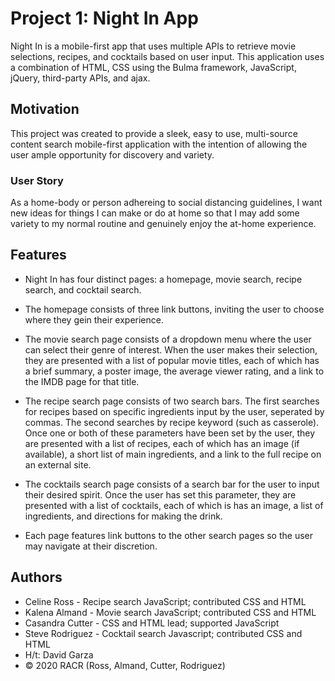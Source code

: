 # Project 1: Night In App

Night In is a mobile-first app that uses multiple APIs to retrieve movie selections, recipes, and cocktails based on user input. This application uses a combination of HTML, CSS using the Bulma framework, JavaScript, jQuery, third-party APIs, and ajax. 

## Motivation

This project was created to provide a sleek, easy to use, multi-source content search mobile-first application with the intention of allowing the user ample opportunity for discovery and variety. 

### User Story

As a home-body or person adhereing to social distancing guidelines, I want new ideas for things I can make or do at home so that I may add some variety to my normal routine and genuinely enjoy the at-home experience.

## Features



* Night In has four distinct pages: a homepage, movie search, recipe search, and cocktail search.

* The homepage consists of three link buttons, inviting the user to choose where they gein their experience.

* The movie search page consists of a dropdown menu where the user can select their genre of interest. When the user makes their selection, they are presented with a list of popular movie titles, each of which has a brief summary, a poster image, the average viewer rating, and a link to the IMDB page for that title.

* The recipe search page consists of two search bars. The first searches for recipes based on specific ingredients input by the user, seperated by commas. The second searches by recipe keyword (such as casserole). Once one or both of these parameters have been set by the user, they are presented with a list of recipes, each of which has an image (if available), a short list of main ingredients, and a link to the full recipe on an external site.

* The cocktails search page consists of a search bar for the user to input their desired spirit. Once the user has set this parameter, they are presented with a list of cocktails, each of which is has an image, a list of ingredients, and directions for making the drink.

* Each page features link buttons to the other search pages so the user may navigate at their discretion.

## Authors

* Celine Ross - Recipe search JavaScript; contributed CSS and HTML
* Kalena Almand - Movie search JavaScript; contributed CSS and HTML
* Casandra Cutter - CSS and HTML lead; supported JavaScript
* Steve Rodriguez - Cocktail search Javascript; contributed CSS and HTML
* H/t: David Garza
* © 2020 RACR (Ross, Almand, Cutter, Rodriguez)




